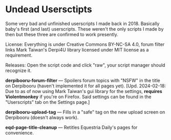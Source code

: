 # Undead Usersctipts
Some very bad and unfinished userscripts I made back in 2018. Basically baby's first (and last) userscripts. These weren't the only scripts I made by then but these three are confirmed to work presently.

License: Everything is under Creative Commons BY-NC-SA 4.0, forum filter links Mark Taiwan's Derpi4U library licensed under MIT license as a requirement.

Releases: Open the script code and click "raw", your script manager should recognize it.

**derpibooru-forum-filter** — Spoilers forum topics with "NSFW" in the title on Derpibooru (haven't implemented it for all pages yet). [Upd. 2024-02-18: Due to as of now using Mark Taiwan's gui library for the settings, __requires Violentmonkey__ if you're on Firefox. Said settings can be found in the "Userscripts" tab on the Settings page.]

**derpibooru-upload-tag** — Fills in a "safe" tag on the new upload screen on Derpibooru (doesn't always work).

**eqd-page-title-cleanup** — Retitles Equestria Daily's pages for convenience.
